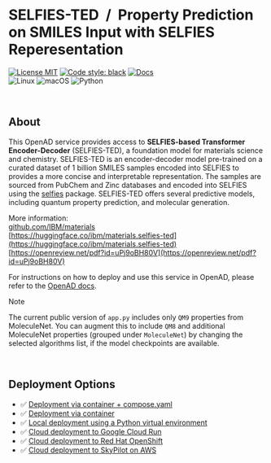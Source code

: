 # SELFIES-TED &nbsp;/&nbsp; Property Prediction on SMILES Input with SELFIES Reperesentation

<!--
The description & support tags are consumed by the generate_docs() script
in the openad-website repo, to generate the 'Available Services' page:
https://openad.accelerate.science/docs/model-service/available-services
-->

<!-- support:apple_silicon:true -->
<!-- support:gcloud:true -->

[![License MIT](https://img.shields.io/github/license/acceleratedscience/openad_service_utils)](https://opensource.org/licenses/MIT)
[![Code style: black](https://img.shields.io/badge/code%20style-black-000000.svg)](https://github.com/psf/black)
[![Docs](https://img.shields.io/badge/website-live-brightgreen)](https://acceleratedscience.github.io/openad-docs/)  
![Linux](https://img.shields.io/badge/Linux-FCC624?style=for-the-badge&logo=linux&logoColor=black)
![macOS](https://img.shields.io/badge/mac%20os-000000?style=for-the-badge&logo=macos&logoColor=F0F0F0)
![Python](https://img.shields.io/badge/python-3670A0?style=for-the-badge&logo=python&logoColor=ffdd54)

<br>

## About

<!-- description -->
This OpenAD service provides access to **SELFIES-based Transformer Encoder-Decoder** (SELFIES-TED), a foundation model for materials science and chemistry. SELFIES-TED is an encoder-decoder model pre-trained on a curated dataset of 1 billion SMILES samples encoded into SELFIES to provides a more concise and interpretable representation. The samples are sourced from PubChem and Zinc databases and encoded into SELFIES using the [selfies](https://github.com/aspuru-guzik-group/selfies) package. SELFIES-TED offers several predictive models, including quantum property prediction, and molecular generation.

More information:  
[github.com/IBM/materials](https://github.com/IBM/materials)  
[https://huggingface.co/ibm/materials.selfies-ted](https://huggingface.co/ibm/materials.selfies-ted)  
[https://openreview.net/pdf?id=uPj9oBH80V](https://openreview.net/pdf?id=uPj9oBH80V)
<!-- /description -->

For instructions on how to deploy and use this service in OpenAD, please refer to the [OpenAD docs](https://openad.accelerate.science/docs/model-service/deploying-models).

> [!Note]
> The current public version of `app.py` includes only `QM9` properties from MoleculeNet. You can augment this to include `QM8` and additional MoleculeNet properties (grouped under `MoleculeNet`) by changing the selected algorithms list, if the model checkpoints are available.

<br>

## Deployment Options

- ✅ [Deployment via container + compose.yaml](https://openad.accelerate.science/docs/model-service/deploying-models#deployment-via-container-composeyaml-recommended)
- ✅ [Deployment via container](https://openad.accelerate.science/docs/model-service/deploying-models#deployment-via-container)
- ✅ [Local deployment using a Python virtual environment](https://openad.accelerate.science/docs/model-service/deploying-models#local-deployment-using-a-python-virtual-environment)
- ✅ [Cloud deployment to Google Cloud Run](https://openad.accelerate.science/docs/model-service/deploying-models#cloud-deployment-to-google-cloud-run)
- ✅ [Cloud deployment to Red Hat OpenShift](https://openad.accelerate.science/docs/model-service/deploying-models#cloud-deployment-to-red-hat-openshift)
- ✅ [Cloud deployment to SkyPilot on AWS](https://openad.accelerate.science/docs/model-service/deploying-models/#cloud-deployment-to-skypilot-on-aws)
